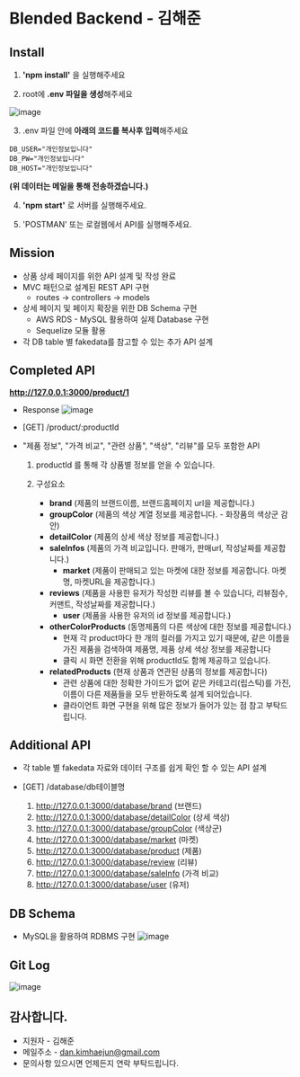 # Blended Backend - 김해준


## Install

1. __'npm install'__ 을 실행해주세요<br>

2. root에 **.env 파일을 생성**해주세요<br>

![image](https://user-images.githubusercontent.com/49202512/70802645-5183b300-1df5-11ea-9a17-b8238f164dec.png)<br>

3. .env 파일 안에 **아래의 코드를 복사후 입력**해주세요<br> 

```
DB_USER="개인정보입니다"
DB_PW="개인정보입니다"
DB_HOST="개인정보입니다"
```
**(위 데이터는 메일을 통해 전송하겠습니다.)**

4. **'npm start'** 로 서버를 실행해주세요.

5. 'POSTMAN' 또는 로컬웹에서 API를 실행해주세요.


## Mission
  - 상품 상세 페이지를 위한 API 설계 및 작성 완료
  - MVC 패턴으로 설계된 REST API 구현
    - routes -> controllers -> models
  - 상세 페이지 및 페이지 확장을 위한 DB Schema 구현
    - AWS RDS - MySQL 활용하여 실제 Database 구현
    - Sequelize 모듈 활용
  - 각 DB table 별 fakedata를 참고할 수 있는 추가 API 설계
  
  
## Completed API
**<http://127.0.0.1:3000/product/1>**
  - Response
![image](https://user-images.githubusercontent.com/49202512/70842436-fc808500-1e66-11ea-8044-5eff8c6dd46c.png)
  - [GET] /product/:productId
  - "제품 정보", "가격 비교", "관련 상품", "색상", "리뷰"를 모두 포함한 API
  
    1. productId 를 통해 각 상품별 정보를 얻을 수 있습니다.
    
    2. 구성요소
        - **brand** (제품의 브랜드이름, 브랜드홈페이지 url을 제공합니다.)
        - **groupColor** (제품의 색상 계열 정보를 제공합니다. - 화장품의 색상군 감안)
        - **detailColor** (제품의 상세 색상 정보를 제공합니다.)
        - **saleInfos** (제품의 가격 비교입니다. 판매가, 판매url, 작성날짜를 제공합니다.)
          - **market** (제품이 판매되고 있는 마켓에 대한 정보를 제공합니다. 마켓명, 마켓URL을 제공합니다.)
        - **reviews** (제품을 사용한 유저가 작성한 리뷰를 볼 수 있습니다, 리뷰점수, 커맨트, 작성날짜를 제공합니다.)
          - **user** (제품을 사용한 유저의 id 정보를 제공합니다.)
        - **otherColorProducts** (동명제품의 다른 색상에 대한 정보를 제공합니다.)
          - 현재 각 product마다 한 개의 컬러를 가지고 있기 때문에, 같은 이름을 가진 제품을 검색하여 제품명, 제품 상세 색상 정보를 제공합니다
          - 클릭 시 화면 전환을 위해 productId도 함께 제공하고 있습니다.
        - **relatedProducts** (현재 상품과 연관된 상품의 정보를 제공합니다)
          - 관련 상품에 대한 정확한 가이드가 없어 같은 카테고리(립스틱)를 가진, 이름이 다른 제품들을 모두 반환하도록 설계 되어있습니다.
          - 클라이언트 화면 구현을 위해 많은 정보가 들어가 있는 점 참고 부탁드립니다.
    

## Additional API

- 각 table 별 fakedata 자료와 데이터 구조를 쉽게 확인 할 수 있는 API 설계
- [GET] /database/db테이블명  

  1. <http://127.0.0.1:3000/database/brand> (브랜드)
  2. <http://127.0.0.1:3000/database/detailColor> (상세 색상)
  3. <http://127.0.0.1:3000/database/groupColor> (색상군)
  4. <http://127.0.0.1:3000/database/market> (마켓)
  5. <http://127.0.0.1:3000/database/product> (제품)
  6. <http://127.0.0.1:3000/database/review> (리뷰)
  7. <http://127.0.0.1:3000/database/saleInfo> (가격 비교)
  8. <http://127.0.0.1:3000/database/user> (유저)
                

## DB Schema
  - MySQL을 활용하여 RDBMS 구현
![image](https://user-images.githubusercontent.com/49202512/70803948-8e04de00-1df8-11ea-9541-d49cc9cf040d.png)

## Git Log
![image](https://user-images.githubusercontent.com/49202512/70806701-4170d100-1dff-11ea-9eb1-896160b2ce18.png)

## 감사합니다.
  - 지원자 - 김해준
  - 메일주소 - dan.kimhaejun@gmail.com
  - 문의사항 있으시면 언제든지 연락 부탁드립니다.
